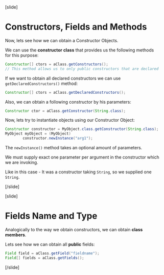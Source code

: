 [slide]


# Constructors, Fields and Methods

Now, lets see how we can obtain a Constructor Objects.

We can use the **constructor class** that provides us the following methods for this purpose:

```java
Constructor[] ctors = aClass.getConstructors();
// This method allows us to only public constructors that are declared in our class and its superclass
```

If we want to obtain all declared constructors we can use `getDeclaredConstructors()` method:

``` java
Constructor[] ctors = aClass.getDeclaredConstructors();
```

Also, we can obtain a following constructor by his parameters:

```java
Constructor ctor = aClass.getConstructor(String.class);
```

Now, lets try to instantiate objects using our Constructor Object:

``` java
Constructor constructor = MyObject.class.getConstructor(String.class);
MyObject myObject = (MyObject)
        constructor.newInstance("arg1");
```

The `newInstance()` method takes an optional amount of parameters.

We must supply exact one parameter per argument in the constructor which we are invoking.

Like in this case - It was a constructor taking `String`, so we supplied one `String`.



[/slide]

[slide]

# Fields Name and Type

Analogically to the way we obtain constructors, we can obtain **class members**.

Lets see how we can obtain all **public** fields:

``` java
Field field = aClass.getField("fieldname");
Field[] fields = aClass.getFields();
```








[/slide]